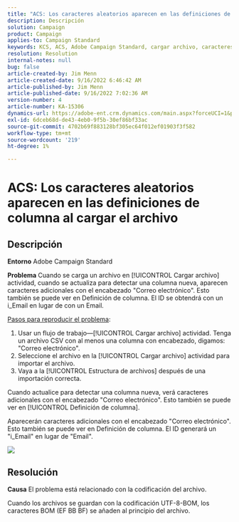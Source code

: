 ```yaml
---
title: "ACS: Los caracteres aleatorios aparecen en las definiciones de columna al cargar el archivo"
description: Descripción
solution: Campaign
product: Campaign
applies-to: Campaign Standard
keywords: KCS, ACS, Adobe Campaign Standard, cargar archivo, caracteres aleatorios, definiciones de columna, etiqueta, ID, archivo cargado, cargar actividad
resolution: Resolution
internal-notes: null
bug: false
article-created-by: Jim Menn
article-created-date: 9/16/2022 6:46:42 AM
article-published-by: Jim Menn
article-published-date: 9/16/2022 7:02:36 AM
version-number: 4
article-number: KA-15306
dynamics-url: https://adobe-ent.crm.dynamics.com/main.aspx?forceUCI=1&pagetype=entityrecord&etn=knowledgearticle&id=40695b52-8b35-ed11-9db1-0022480866ad
exl-id: 6dceb68d-de43-4eb0-9f5b-30ef86bf33ac
source-git-commit: 4702b69f883128bf305ec64f012ef01903f3f582
workflow-type: tm+mt
source-wordcount: '219'
ht-degree: 1%

---
```


# ACS: Los caracteres aleatorios aparecen en las definiciones de columna al cargar el archivo

## Descripción


<b>Entorno</b>
Adobe Campaign Standard

<b>Problema</b>
Cuando se carga un archivo en [!UICONTROL Cargar archivo] actividad, cuando se actualiza para detectar una columna nueva, aparecen caracteres adicionales con el encabezado &quot;Correo electrónico&quot;.
Esto también se puede ver en Definición de columna.
El ID se obtendrá con un i_Email en lugar de con un Email.

<u>Pasos para reproducir el problema</u>:

1. Usar un flujo de trabajo—[!UICONTROL Cargar archivo] actividad.
Tenga un archivo CSV con al menos una columna con encabezado, digamos: &quot;Correo electrónico&quot;.
2. Seleccione el archivo en la [!UICONTROL Cargar archivo] actividad para importar el archivo.
3. Vaya a la [!UICONTROL Estructura de archivos] después de una importación correcta.

Cuando actualice para detectar una columna nueva, verá caracteres adicionales con el encabezado &quot;Correo electrónico&quot;.
Esto también se puede ver en [!UICONTROL Definición de columna].

Aparecerán caracteres adicionales con el encabezado &quot;Correo electrónico&quot;.
Esto también se puede ver en Definición de columna.
El ID generará un &quot;i_Email&quot; en lugar de &quot;Email&quot;.

![](https://support.neolane.net/nl/jsp/previewFile.jsp?md5=0b4065125940743e01772361c3de7a42&amp;amp;ext=png&amp;amp;contentType=image/png&amp;amp;fileName=Load%20File%20Screen%20shot.png&amp;amp;__sessiontoken=___T6lIC6yifQm9PSg+71ewRkrmB1/tfKMdlN13lb9GkQA1d2ToxnddGEqJttAdN7IYNTQuGId1i+dlfO5r/nPKE5ad+kz0e8dAXoH4VqdvidxXXwq7EkJUIAIA)


## Resolución


<b>Causa</b>
El problema está relacionado con la codificación del archivo.

Cuando los archivos se guardan con la codificación UTF-8-BOM, los caracteres BOM (EF BB BF) se añaden al principio del archivo.
